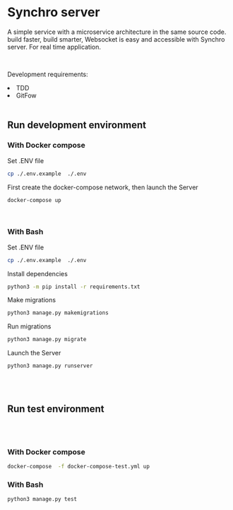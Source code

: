 # Synchro server 
A simple service with a microservice architecture in the same source code. build faster, build smarter, Websocket is easy and accessible with Synchro server. For real time application.


<br>

Development requirements:
<li>TDD</li>
<li>GitFow</li>

<br>

## Run development environment

### With Docker compose

Set .ENV file
```bash
cp ./.env.example  ./.env
```
First create the docker-compose network, then launch the Server
```bash
docker-compose up
```
<br>

### With Bash
Set .ENV file
```bash
cp ./.env.example  ./.env

```
Install dependencies
```bash
python3 -m pip install -r requirements.txt
```

Make migrations
```bash
python3 manage.py makemigrations
```

Run migrations
```bash
python3 manage.py migrate
```

Launch the Server

```bash
python3 manage.py runserver
```

<br>
<br>

## Run test environment
<br>
<br>

### With Docker compose
``` bash 
docker-compose  -f docker-compose-test.yml up
```

### With Bash
``` bash 
python3 manage.py test
```
